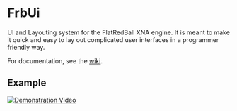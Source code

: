 FrbUi
=====

UI and Layouting system for the FlatRedBall XNA engine.  It is meant to make it quick and easy to lay out complicated user interfaces in a programmer friendly way.

For documentation, see the [wiki](https://github.com/KallDrexx/FrbUi/wiki).

## Example

[![Demonstration Video](https://i.imgur.com/v4XxOeR.png)](http://www.youtube.com/watch?v=skdWjU8JxF0 "Youtube Video")
